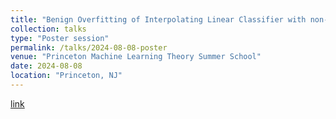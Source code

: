 ```yaml
---
title: "Benign Overfitting of Interpolating Linear Classifier with non-subGaussian mixtures"
collection: talks
type: "Poster session"
permalink: /talks/2024-08-08-poster
venue: "Princeton Machine Learning Theory Summer School"
date: 2024-08-08
location: "Princeton, NJ"
---
```


[link](https://ichiro-h.github.io/publication/2024-09-01-Benign-Overfitting-Linear-Classifier-number-1)